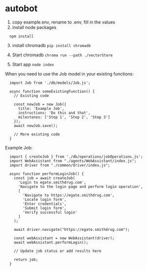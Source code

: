 # autobot
1. copy example.env, rename to .env, fill in the values
2. install node packages

```
  npm install

```
3. install chromadb
  `pip install chromadb`

4. Start chromadb
   `chroma run --path ./vectorStore`

5. Start app
  `node index`


When you need to use the Job model in your existing functions:
```
  import Job from './db/models/Job.js';

  async function someExistingFunction() {
    // Existing code

    const newJob = new Job({
      title: 'Example Job',
      instructions: 'Do this and that',
      milestones: ['Step 1', 'Step 2', 'Step 3']
    });
    await newJob.save();

    // More existing code
  }
```

Example Job:
```
  import { createJob } from './db/operations/jobOperations.js';
  import WebAssistant from "./agents/WebAssistant/index.js";
  import driver from "./common/driver/index.js";

  async function performLoginJob() {
    const job = await createJob(
      'Login to egate.smithdrug.com',
      'Navigate to the login page and perform login operation',
      [
        'Navigate to https://egate.smithdrug.com',
        'Locate login form',
        'Enter credentials',
        'Submit login form',
        'Verify successful login'
      ]
    );

    await driver.navigate("https://egate.smithdrug.com");
    
    const webAssistant = new WebAssistant(driver);
    await webAssistant.performLogin();

    // Update job status or add results here

    return job;
  }
```